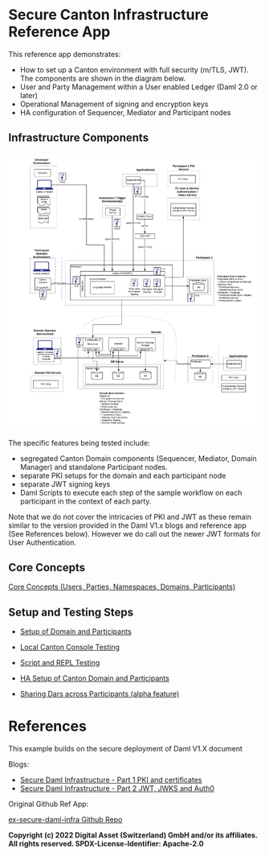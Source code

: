# Secure Canton Infrastructure Reference App

This reference app demonstrates:
- How to set up a Canton environment with full security (m/TLS, JWT). The components are shown in the diagram below.
- User and Party Management within a User enabled Ledger (Daml 2.0 or later)
- Operational Management of signing and encryption keys
- HA configuration of Sequencer, Mediator and Participant nodes

## Infrastructure Components

![Infrastructure Layout](images/deployment.png)

The specific features being tested include:
- segregated Canton Domain components (Sequencer, Mediator, Domain Manager) and standalone Participant 
nodes. 
- separate PKI setups for the domain and each participant node
- separate JWT signing keys
- Daml Scripts to execute each step of the sample workflow on each participant in the context of each 
party.

Note that we do not cover the intricacies of PKI and JWT as these remain similar to the version
provided in the Daml V1.x blogs and reference app (See References below). However we do call out the newer JWT 
formats for User Authentication. 

## Core Concepts

[Core Concepts (Users, Parties, Namespaces, Domains, Participants)](./Documentation/user-management.md)

## Setup and Testing Steps
- [Setup of Domain and Participants](Documentation/setup.md)
- [Local Canton Console Testing](Documentation/test-local.md)
- [Script and REPL Testing](Documentation/test-script.md)
- [HA Setup of Canton Domain and Participants](Documentation/test-ha.md)


- [Sharing Dars across Participants (alpha feature)](./Documentation/dar-sharing.md)

# References

This example builds on the secure deployment of Daml V1.X document

Blogs:

- [Secure Daml Infrastructure - Part 1 PKI and certificates](https://blog.digitalasset.com/developers/secure-daml-infrastructure-part-1-pki-and-certificates)
- [Secure Daml Infrastructure - Part 2 JWT, JWKS and Auth0](https://blog.digitalasset.com/developers/secure-daml-infrastructure-part-2-jwt-jwks-and-auth0)

Original Github Ref App:

[ex-secure-daml-infra Github Repo](https://github.com/digital-asset/ex-secure-daml-infra)



**Copyright (c) 2022 Digital Asset (Switzerland) GmbH and/or its affiliates. All rights reserved.
SPDX-License-Identifier: Apache-2.0**


